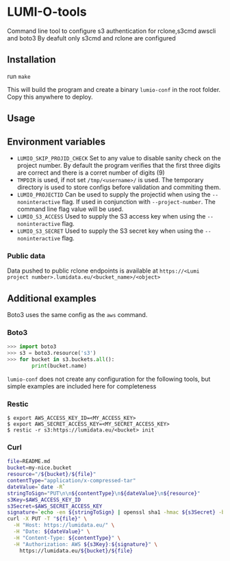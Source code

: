 # LUMI-O-tools

Command line tool to configure s3 authentication for rclone,s3cmd awscli and boto3
By deafult only s3cmd and rclone are configured 

## Installation

run
`make`

This will build the program and create a binary `lumio-conf`
in the root folder. Copy this anywhere to deploy.


## Usage

## Environment variables



- `LUMIO_SKIP_PROJID_CHECK` Set to any value to disable sanity check on the project number.
By default the program verifies that the first three digits are correct and there is a corret number of digits (9) 
- `TMPDIR` is used, if not set `/tmp/<username>/` is used. The temporary
directory is used to store configs before validation and commiting them. 
- `LUMIO_PROJECTID` Can be used to supply the projectid when using the `--noninteractive` flag. If used in conjunction with `--project-number`. The command line flag value will be used.
- `LUMIO_S3_ACCESS` Used to supply the S3 access key when using the `--noninteractive` flag.
- `LUMIO_S3_SECRET` Used to supply the S3 secret key when using the `--noninteractive` flag.




### Public data

Data pushed to public rclone endpoints is available
at `https://<Lumi project number>.lumidata.eu/<bucket_name>/<object>`

## Additional examples

Boto3 uses the same config as the `aws` command.

### Boto3

```python
>>> import boto3
>>> s3 = boto3.resource('s3')
>>> for bucket in s3.buckets.all():
        print(bucket.name)
```


`lumio-conf` does not create any configuration for the following tools,
but simple examples are included here for completeness 

### Restic

```
$ export AWS_ACCESS_KEY_ID=<MY_ACCESS_KEY>
$ export AWS_SECRET_ACCESS_KEY=<MY_SECRET_ACCESS_KEY>
$ restic -r s3:https://lumidata.eu/<bucket> init
```

### Curl

```bash
file=README.md
bucket=my-nice.bucket
resource="/${bucket}/${file}"
contentType="application/x-compressed-tar"
dateValue=`date -R`
stringToSign="PUT\n\n${contentType}\n${dateValue}\n${resource}"
s3Key=$AWS_ACCESS_KEY_ID
s3Secret=$AWS_SECRET_ACCESS_KEY 
signature=`echo -en ${stringToSign} | openssl sha1 -hmac ${s3Secret} -binary | base64`
curl -X PUT -T "${file}" \
  -H "Host: https://lumidata.eu/" \
  -H "Date: ${dateValue}" \
  -H "Content-Type: ${contentType}" \
  -H "Authorization: AWS ${s3Key}:${signature}" \
    https://lumidata.eu/${bucket}/${file}
```


